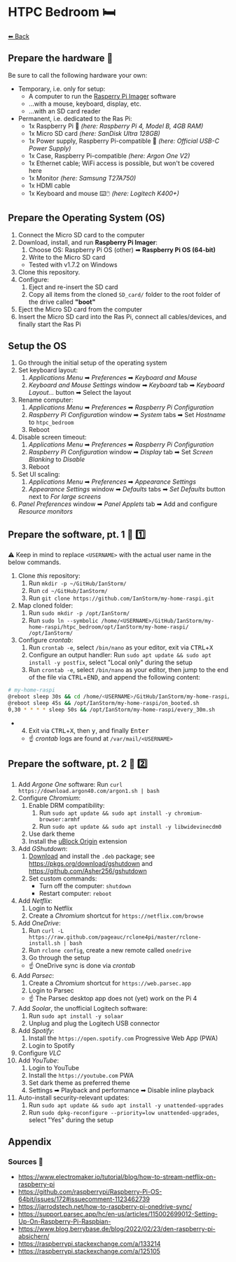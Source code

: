 # HTPC Bedroom 🛏️

[⬅ Back](../README.md)


## Prepare the hardware 🧰

Be sure to call the following hardware your own:

* Temporary, i.e. only for setup:
	* A computer to run the [Rasperry Pi Imager](https://www.raspberrypi.org/downloads/) software
	* ...with a mouse, keyboard, display, etc.
	* ...with an SD card reader
* Permanent, i.e. dedicated to the Ras Pi:
	* 1x Raspberry Pi 🥧 *(here: Raspberry Pi 4, Model B, 4GB RAM)*
	* 1x Micro SD card *(here: SanDisk Ultra 128GB)*
	* 1x Power supply, Raspberry Pi-compatible 🔌 *(here: Official USB-C Power Supply)*
	* 1x Case, Raspberry Pi-compatible *(here: Argon One V2)*
	* 1x Ethernet cable; WiFi access is possible, but won't be covered here
	* 1x Monitor *(here: Samsung T27A750)*
	* 1x HDMI cable
	* 1x Keyboard and mouse ⌨️🖱️ *(here: Logitech K400+)*


## Prepare the Operating System (OS)

1. Connect the Micro SD card to the computer
2. Download, install, and run **Raspberry Pi Imager**:
	1. Choose OS: Raspberry Pi OS (other) ➡ **Raspberry Pi OS (64-bit)**
	2. Write to the Micro SD card
	* Tested with v1.7.2 on Windows
2. Clone this repository.
2. Configure:
	1. Eject and re-insert the SD card
	2. Copy all items from the cloned `SD_card/` folder to the root folder of the drive called **"boot"**
2. Eject the Micro SD card from the computer
2. Insert the Micro SD card into the Ras Pi, connect all cables/devices, and finally start the Ras Pi


## Setup the OS

1. Go through the initial setup of the operating system
2. Set keyboard layout:
	1. _Applications Menu_ ➡ _Preferences_ ➡ _Keyboard and Mouse_
	2. _Keyboard and Mouse Settings_ window ➡ _Keyboard_ tab ➡ _Keyboard Layout…_ button ➡ Select the layout
2. Rename computer:
	1. _Applications Menu_ ➡ _Preferences_ ➡ _Raspberry Pi Configuration_
	2. _Raspberry Pi Configuration_ window ➡ _System_ tabs ➡ Set _Hostname_ to `htpc_bedroom`
	2. Reboot
2. Disable screen timeout:
	1. _Applications Menu_ ➡ _Preferences_ ➡ _Raspberry Pi Configuration_
	2. _Raspberry Pi Configuration_ window ➡ _Display_ tab ➡ Set _Screen Blanking_ to _Disable_
	2. Reboot
2. Set UI scaling:
	1. _Applications Menu_ ➡ _Preferences_ ➡ _Appearance Settings_
	2. _Appearance Settings_ window ➡ _Defaults_ tabs ➡ _Set Defaults_ button next to _For large screens_
2. _Panel Preferences_ window ➡ _Panel Applets_ tab ➡ Add and configure _Resource monitors_


## Prepare the software, pt. 1 🦙 1️⃣

⚠️ Keep in mind to replace `<USERNAME>` with the actual user name in the below commands.

1. Clone _this_ repository:
	1. Run `mkdir -p ~/GitHub/IanStorm/`
	2. Run `cd ~/GitHub/IanStorm/`
	2. Run `git clone https://github.com/IanStorm/my-home-raspi.git`
2. Map cloned folder:
	1. Run `sudo mkdir -p /opt/IanStorm/`
	2. Run `sudo ln --symbolic /home/<USERNAME>/GitHub/IanStorm/my-home-raspi/htpc_bedroom/opt/IanStorm/my-home-raspi/ /opt/IanStorm/`
2. Configure _crontab_:
	1. Run `crontab -e`, select `/bin/nano` as your editor, exit via <kbd>CTRL</kbd>+<kbd>X</kbd>
	2. Configure an output handler: Run `sudo apt update && sudo apt install -y postfix`, select "Local only" during the setup
	2. Run `crontab -e`, select `/bin/nano` as your editor, then jump to the end of the file via <kbd>CTRL</kbd>+<kbd>END</kbd>, and append the following content:
```sh
# my-home-raspi
@reboot sleep 30s && cd /home/<USERNAME>/GitHub/IanStorm/my-home-raspi/ && git reset --hard && git pull
@reboot sleep 45s && /opt/IanStorm/my-home-raspi/on_booted.sh
0,30 * * * * sleep 50s && /opt/IanStorm/my-home-raspi/every_30m.sh
```
*
	4. Exit via <kbd>CTRL</kbd>+<kbd>X</kbd>, then <kbd>y</kbd>, and finally <kbd>Enter</kbd>
	* ☝ _crontab_ logs are found at `/var/mail/<USERNAME>`


## Prepare the software, pt. 2 🦙 2️⃣

1. Add _Argone One_ software: Run `curl https://download.argon40.com/argon1.sh | bash`
2. Configure _Chromium_:
	1. Enable DRM compatibility:
		1. Run `sudo apt update && sudo apt install -y chromium-browser:armhf`
		2. Run `sudo apt update && sudo apt install -y libwidevinecdm0`
	2. Use dark theme
	2. Install the [uBlock Origin](https://chrome.google.com/webstore/detail/ublock-origin/cjpalhdlnbpafiamejdnhcphjbkeiagm) extension
2. Add _GShutdown_:
	1. [Download](http://ports.ubuntu.com/pool/universe/g/gshutdown/gshutdown_0.2-0ubuntu9_arm64.deb) and install the `.deb` package; see https://pkgs.org/download/gshutdown and https://github.com/Asher256/gshutdown
	2. Set custom commands:
		* Turn off the computer: `shutdown`
		* Restart computer: `reboot`
2. Add _Netflix_:
	1. Login to Netflix
	2. Create a _Chromium_ shortcut for `https://netflix.com/browse`
2. Add _OneDrive_:
	1. Run `curl -L https://raw.github.com/pageauc/rclone4pi/master/rclone-install.sh | bash`
	2. Run `rclone config`, create a new remote called `onedrive`
	2. Go through the setup
	* ☝ OneDrive sync is done via _crontab_
2. Add _Parsec_:
	1. Create a _Chromium_ shortcut for `https://web.parsec.app`
	2. Login to Parsec
	* ☝ The Parsec desktop app does not (yet) work on the Pi 4
2. Add _Soolar_, the unofficial Logitech software:
	1. Run `sudo apt install -y solaar`
	2. Unplug and plug the Logitech USB connector
2. Add _Spotify_:
	1. Install the `https://open.spotify.com` Progressive Web App (PWA)
	2. Login to Spotify
2. Configure _VLC_
2. Add _YouTube_:
	1. Login to YouTube
	2. Install the `https://youtube.com` PWA
	2. Set dark theme as preferred theme
	2. Settings ➡ Playback and performance ➡ Disable inline playback
2. Auto-install security-relevant updates:
	1. Run `sudo apt update && sudo apt install -y unattended-upgrades`
	2. Run `sudo dpkg-reconfigure --priority=low unattended-upgrades`, select "Yes" during the setup


## Appendix


### Sources 📙

* https://www.electromaker.io/tutorial/blog/how-to-stream-netflix-on-raspberry-pi
* https://github.com/raspberrypi/Raspberry-Pi-OS-64bit/issues/172#issuecomment-1123462739
* https://jarrodstech.net/how-to-raspberry-pi-onedrive-sync/
* https://support.parsec.app/hc/en-us/articles/115002699012-Setting-Up-On-Raspberry-Pi-Raspbian-
* https://www.blog.berrybase.de/blog/2022/02/23/den-raspberry-pi-absichern/
* https://raspberrypi.stackexchange.com/a/133214
* https://raspberrypi.stackexchange.com/a/125105
